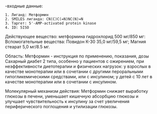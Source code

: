 -входные данные:

    1. Лиганд: Метформин
    2. SMILES лиганда: CN(C)C(=N)NC(N)=N
    3. Таргет: 5'-AMP-activated protein kinase
    4. ID: 5ISO

Действующее вещество:
метформина гидрохлорид 500 мг/850 мг: Вспомогательные вещества: Повидон К-30 35,0 мг/59,5 мг; Магния стеарат 5,0 мг/8.5 мг.

Область: Метформин - инструкция по применению, показания, дозы
Сахарный диабет 2 типа, особенно у пациентов с ожирением, при неэффективности диетотерапии и физических нагрузок: у взрослых в качестве монотерапии или в сочетании с другими пероральными гипогликемическими средствами, или с инсулином; у детей с 10 лет в качестве монотерапии или в сочетании с инсулином.

Молекулярный механизм действия: Метформин снижает выработку глюкозы в печени, уменьшает кишечную абсорбцию глюкозы и улучшает чувствительность к инсулину за счет увеличения периферического поглощения и утилизации глюкозы.